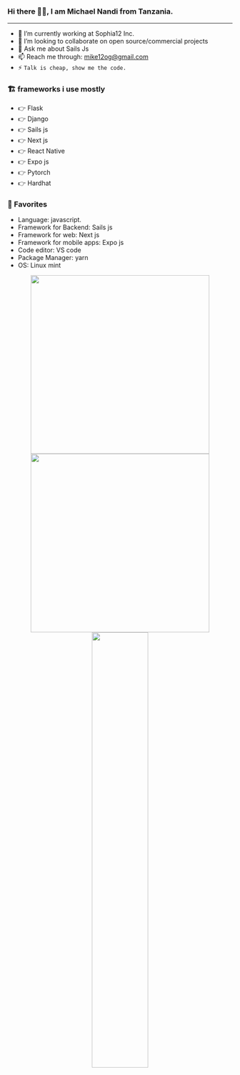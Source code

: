 ### Hi there 🙋‍♂️, I am Michael Nandi from Tanzania.

---

- 🔭 I’m currently working at Sophia12 Inc.
- 👯 I’m looking to collaborate on open source/commercial projects
- 💬 Ask me about Sails Js
- 📫 Reach me through: mike12og@gmail.com
- ⚡ `Talk is cheap, show me the code.`

### 🏗️ frameworks i use mostly

- 👉 Flask
- 👉 Django
- 👉 Sails js
- 👉 Next js
- 👉 React Native
- 👉 Expo js
- 👉 Pytorch
- 👉 Hardhat

### 💞 Favorites

- Language: javascript.
- Framework for Backend: Sails js
- Framework for web: Next js
- Framework for mobile apps: Expo js
- Code editor: VS code
- Package Manager: yarn
- OS: Linux mint

<p align = "center">
  <img src = "https://github-readme-stats.vercel.app/api?username=mikenandi&show_icons=true&theme=bear" width = 400>
  <img src = "https://github-readme-streak-stats.herokuapp.com?user=mikenandi&theme=dark&hide_border=true" width = 400>
  <img height="50%" width="auto" src ="https://github-readme-stats.vercel.app/api/top-langs/?username=mikenandi&layout=compact&hide_border=true&theme=darcula&bg_color=00000000&langs_count=6&hide=jupyter%20notebook,tex,css,php">
</p>
